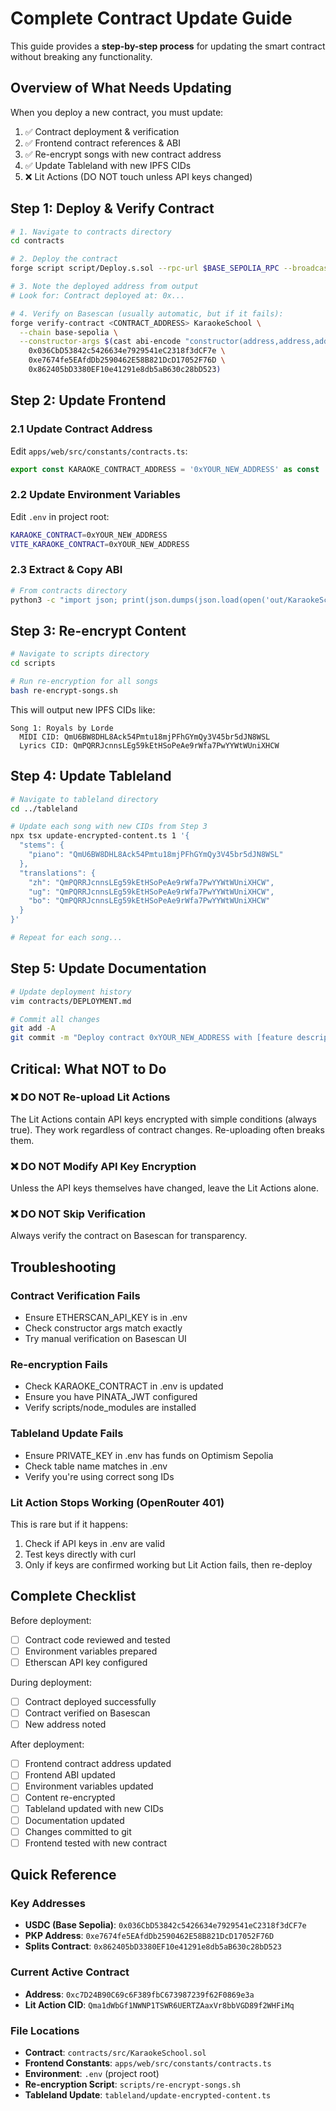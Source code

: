 # Complete Contract Update Guide

This guide provides a **step-by-step process** for updating the smart contract without breaking any functionality.

## Overview of What Needs Updating

When you deploy a new contract, you must update:
1. ✅ Contract deployment & verification
2. ✅ Frontend contract references & ABI
3. ✅ Re-encrypt songs with new contract address
4. ✅ Update Tableland with new IPFS CIDs
5. ❌ Lit Actions (DO NOT touch unless API keys changed)

## Step 1: Deploy & Verify Contract

```bash
# 1. Navigate to contracts directory
cd contracts

# 2. Deploy the contract
forge script script/Deploy.s.sol --rpc-url $BASE_SEPOLIA_RPC --broadcast

# 3. Note the deployed address from output
# Look for: Contract deployed at: 0x...

# 4. Verify on Basescan (usually automatic, but if it fails):
forge verify-contract <CONTRACT_ADDRESS> KaraokeSchool \
  --chain base-sepolia \
  --constructor-args $(cast abi-encode "constructor(address,address,address)" \
    0x036CbD53842c5426634e7929541eC2318f3dCF7e \
    0xe7674fe5EAfdDb2590462E58B821DcD17052F76D \
    0x862405bD3380EF10e41291e8db5aB630c28bD523)
```

## Step 2: Update Frontend

### 2.1 Update Contract Address

Edit `apps/web/src/constants/contracts.ts`:
```typescript
export const KARAOKE_CONTRACT_ADDRESS = '0xYOUR_NEW_ADDRESS' as const
```

### 2.2 Update Environment Variables

Edit `.env` in project root:
```bash
KARAOKE_CONTRACT=0xYOUR_NEW_ADDRESS
VITE_KARAOKE_CONTRACT=0xYOUR_NEW_ADDRESS
```

### 2.3 Extract & Copy ABI

```bash
# From contracts directory
python3 -c "import json; print(json.dumps(json.load(open('out/KaraokeSchool.sol/KaraokeSchool.json'))['abi'], indent=2))" > ../apps/web/src/constants/abi/KaraokeSchool.json
```

## Step 3: Re-encrypt Content

```bash
# Navigate to scripts directory
cd scripts

# Run re-encryption for all songs
bash re-encrypt-songs.sh
```

This will output new IPFS CIDs like:
```
Song 1: Royals by Lorde
  MIDI CID: QmU6BW8DHL8Ack54Pmtu18mjPFhGYmQy3V45br5dJN8WSL
  Lyrics CID: QmPQRRJcnnsLEg59kEtHSoPeAe9rWfa7PwYYWtWUniXHCW
```

## Step 4: Update Tableland

```bash
# Navigate to tableland directory
cd ../tableland

# Update each song with new CIDs from Step 3
npx tsx update-encrypted-content.ts 1 '{
  "stems": {
    "piano": "QmU6BW8DHL8Ack54Pmtu18mjPFhGYmQy3V45br5dJN8WSL"
  },
  "translations": {
    "zh": "QmPQRRJcnnsLEg59kEtHSoPeAe9rWfa7PwYYWtWUniXHCW",
    "ug": "QmPQRRJcnnsLEg59kEtHSoPeAe9rWfa7PwYYWtWUniXHCW",
    "bo": "QmPQRRJcnnsLEg59kEtHSoPeAe9rWfa7PwYYWtWUniXHCW"
  }
}'

# Repeat for each song...
```

## Step 5: Update Documentation

```bash
# Update deployment history
vim contracts/DEPLOYMENT.md

# Commit all changes
git add -A
git commit -m "Deploy contract 0xYOUR_NEW_ADDRESS with [feature description]"
```

## Critical: What NOT to Do

### ❌ DO NOT Re-upload Lit Actions
The Lit Actions contain API keys encrypted with simple conditions (always true). They work regardless of contract changes. Re-uploading often breaks them.

### ❌ DO NOT Modify API Key Encryption
Unless the API keys themselves have changed, leave the Lit Actions alone.

### ❌ DO NOT Skip Verification
Always verify the contract on Basescan for transparency.

## Troubleshooting

### Contract Verification Fails
- Ensure ETHERSCAN_API_KEY is in .env
- Check constructor args match exactly
- Try manual verification on Basescan UI

### Re-encryption Fails
- Check KARAOKE_CONTRACT in .env is updated
- Ensure you have PINATA_JWT configured
- Verify scripts/node_modules are installed

### Tableland Update Fails
- Ensure PRIVATE_KEY in .env has funds on Optimism Sepolia
- Check table name matches in .env
- Verify you're using correct song IDs

### Lit Action Stops Working (OpenRouter 401)
This is rare but if it happens:
1. Check if API keys in .env are valid
2. Test keys directly with curl
3. Only if keys are confirmed working but Lit Action fails, then re-deploy

## Complete Checklist

Before deployment:
- [ ] Contract code reviewed and tested
- [ ] Environment variables prepared
- [ ] Etherscan API key configured

During deployment:
- [ ] Contract deployed successfully
- [ ] Contract verified on Basescan
- [ ] New address noted

After deployment:
- [ ] Frontend contract address updated
- [ ] Frontend ABI updated
- [ ] Environment variables updated
- [ ] Content re-encrypted
- [ ] Tableland updated with new CIDs
- [ ] Documentation updated
- [ ] Changes committed to git
- [ ] Frontend tested with new contract

## Quick Reference

### Key Addresses
- **USDC (Base Sepolia)**: `0x036CbD53842c5426634e7929541eC2318f3dCF7e`
- **PKP Address**: `0xe7674fe5EAfdDb2590462E58B821DcD17052F76D`
- **Splits Contract**: `0x862405bD3380EF10e41291e8db5aB630c28bD523`

### Current Active Contract
- **Address**: `0xc7D24B90C69c6F389fbC673987239f62F0869e3a`
- **Lit Action CID**: `Qma1dWbGf1NWNP1TSWR6UERTZAaxVr8bbVGD89f2WHFiMq`

### File Locations
- **Contract**: `contracts/src/KaraokeSchool.sol`
- **Frontend Constants**: `apps/web/src/constants/contracts.ts`
- **Environment**: `.env` (project root)
- **Re-encryption Script**: `scripts/re-encrypt-songs.sh`
- **Tableland Update**: `tableland/update-encrypted-content.ts`
